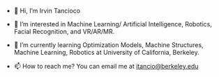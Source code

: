  - 👋  Hi, I’m Irvin Tancioco</p>
 - 👀  I’m interested in Machine Learning/ Artificial Intelligence, Robotics, Facial Recognition, and VR/AR/MR.</p>
 - 🌱  I’m currently learning Optimization Models, Machine Structures, Machine Learning, Robotics at University of California, Berkeley.</p>
 - 📫  How to reach me? You can email me at itancio@berkeley.edu

<!---
itancio/itancio is a ✨ special ✨ repository because its `README.md` (this file) appears on your GitHub profile.
You can click the Preview link to take a look at your changes.
--->
